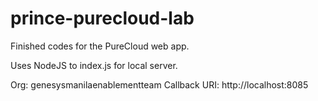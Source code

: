 # prince-purecloud-lab

Finished codes for the PureCloud web app.

Uses NodeJS to index.js for local server.

Org: genesysmanilaenablementteam
Callback URI: http://localhost:8085

